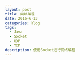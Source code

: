 ```yaml
---
layout: post
title: 网络编程
date: 2016-6-13
categories: blog
tags:
  - Java
  - Socket
  - UDP
  - TCP
description: 使用Socket进行网络编程
---
```

